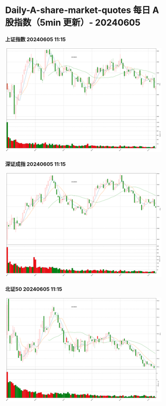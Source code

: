 
# Daily-A-share-market-quotes 每日 A 股指数（5min 更新）- 20240605

### 上证指数 20240605 11:15
![](./fig/2024/6/20240605-sh000001.png)

### 深证成指 20240605 11:15
![](./fig/2024/6/20240605-sz399001.png)

### 北证50 20240605 11:15
![](./fig/2024/6/20240605-bj899050.png)
